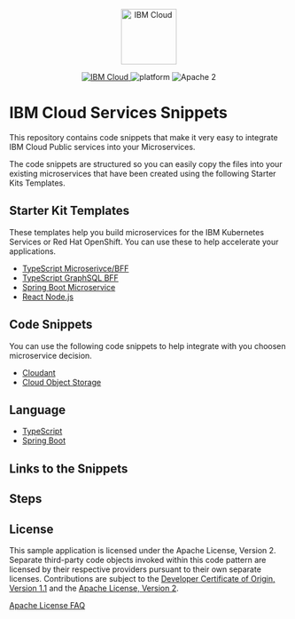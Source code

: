 <p align="center">
    <a href="http://kitura.io/">
        <img src="https://landscape.cncf.io/logos/ibm-member.svg" height="100" alt="IBM Cloud">
    </a>
</p>

<p align="center">
    <a href="https://cloud.ibm.com">
    <img src="https://img.shields.io/badge/IBM%20Cloud-powered-blue.svg" alt="IBM Cloud">
    </a>
    <img src="https://img.shields.io/badge/platform-node-lightgrey.svg?style=flat" alt="platform">
    <img src="https://img.shields.io/badge/license-Apache2-blue.svg?style=flat" alt="Apache 2">
</p>

# IBM Cloud Services Snippets

This repository contains code snippets that make it very easy to integrate IBM Cloud Public services into your Microservices.

The code snippets are structured so you can easily copy the files into your existing microservices that have been created using the following Starter Kits Templates.

## Starter Kit Templates
These templates help you build microservices for the IBM Kubernetes Services or Red Hat OpenShift. You can use these to help accelerate your applications.

* [TypeScript Microserivce/BFF](https://github.com/ibm-garage-cloud/template-node-typescript)
* [TypeScript GraphSQL BFF](https://github.com/ibm-garage-cloud/template-graphql-typescript)
* [Spring Boot Microservice](https://github.com/ibm-garage-cloud/template-java-spring)
* [React Node.js](https://github.com/ibm-garage-cloud/template-node-react)

## Code Snippets
You can use the following code snippets to help integrate with you choosen microservice decision. 

* [Cloudant](https://www.ibm.com/cloud/cloudant)
* [Cloud Object Storage](https://www.ibm.com/cloud/object-storage)

## Language 
* [TypeScript](https://www.typescriptlang.org/)
* [Spring Boot](https://spring.io/projects/spring-boot)

## Links to the Snippets


## Steps


## License

This sample application is licensed under the Apache License, Version 2. Separate third-party code objects invoked within this code pattern are licensed by their respective providers pursuant to their own separate licenses. Contributions are subject to the [Developer Certificate of Origin, Version 1.1](https://developercertificate.org/) and the [Apache License, Version 2](https://www.apache.org/licenses/LICENSE-2.0.txt).

[Apache License FAQ](https://www.apache.org/foundation/license-faq.html#WhatDoesItMEAN)



